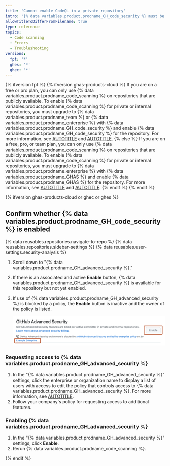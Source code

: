 ```yaml
---
title: 'Cannot enable CodeQL in a private repository'
intro: '{% data variables.product.prodname_GH_code_security %} must be enabled in order to use {% data variables.product.prodname_code_scanning %} on private repositories.'
allowTitleToDifferFromFilename: true
type: reference
topics:
  - Code scanning
  - Errors
  - Troubleshooting
versions:
  fpt: '*'
  ghes: '*'
  ghec: '*'
---
```


{% ifversion fpt %}
{% ifversion ghas-products-cloud %}
If you are on a free or pro plan, you can only use {% data variables.product.prodname_code_scanning %} on repositories that are publicly available. To enable {% data variables.product.prodname_code_scanning %} for private or internal repositories, you must upgrade to {% data variables.product.prodname_team %} or {% data variables.product.prodname_enterprise %} with {% data variables.product.prodname_GH_code_security %} and enable {% data variables.product.prodname_GH_code_security %} for the repository. For more information, see [AUTOTITLE](/get-started/learning-about-github/githubs-products#github-team) and [AUTOTITLE](/get-started/learning-about-github/about-github-advanced-security).
{% else %}
If you are on a free, pro, or team plan, you can only use {% data variables.product.prodname_code_scanning %} on repositories that are publicly available. To enable {% data variables.product.prodname_code_scanning %} for private or internal repositories, you must upgrade to {% data variables.product.prodname_enterprise %} with {% data variables.product.prodname_GHAS %} and enable {% data variables.product.prodname_GHAS %} for the repository. For more information, see [AUTOTITLE](/get-started/learning-about-github/githubs-products#github-enterprise) and [AUTOTITLE](/get-started/learning-about-github/about-github-advanced-security).
{% endif %}
{% endif %}

{% ifversion ghas-products-cloud or ghec or ghes %}

## Confirm whether {% data variables.product.prodname_GH_code_security %} is enabled

{% data reusables.repositories.navigate-to-repo %}
{% data reusables.repositories.sidebar-settings %}
{% data reusables.user-settings.security-analysis %}
1. Scroll down to "{% data variables.product.prodname_GH_advanced_security %}."
1. If there is an associated and active **Enable** button, {% data variables.product.prodname_GH_advanced_security %} is available for this repository but not yet enabled.
1. If use of {% data variables.product.prodname_GH_advanced_security %} is blocked by a policy, the **Enable** button is inactive and the owner of the policy is listed.

   !["Screenshot of the {% data variables.product.prodname_GH_advanced_security %}" setting. The enterprise policy owner and the inactive "Enable" button are highlighted in dark orange.](/assets/images/help/repository/ghas-enterprise-policy-block.png)

### Requesting access to {% data variables.product.prodname_GH_advanced_security %}

1. In the "{% data variables.product.prodname_GH_advanced_security %}" settings, click the enterprise or organization name to display a list of users with access to edit the policy that controls access to {% data variables.product.prodname_GH_advanced_security %}. For more information, see [AUTOTITLE](/admin/policies/enforcing-policies-for-your-enterprise/enforcing-policies-for-code-security-and-analysis-for-your-enterprise#enforcing-a-policy-for-the-use-of-github-advanced-security-in-your-enterprises-organizations).
1. Follow your company's policy for requesting access to additional features.

### Enabling {% data variables.product.prodname_GH_advanced_security %}

1. In the "{% data variables.product.prodname_GH_advanced_security %}" settings, click **Enable**.
1. Rerun {% data variables.product.prodname_code_scanning %}.

{% endif %}
